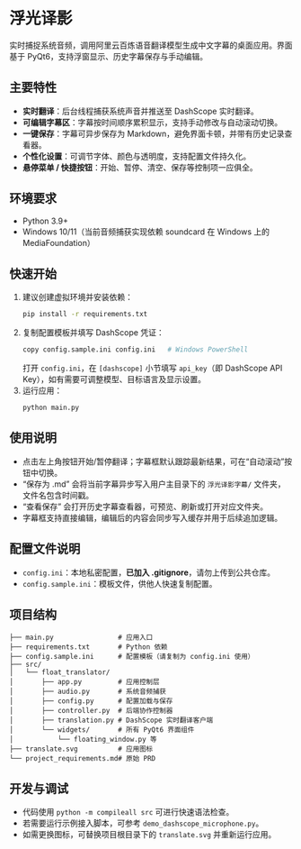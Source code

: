 # 浮光译影

实时捕捉系统音频，调用阿里云百炼语音翻译模型生成中文字幕的桌面应用。界面基于 PyQt6，支持浮窗显示、历史字幕保存与手动编辑。

## 主要特性
- **实时翻译**：后台线程捕获系统声音并推送至 DashScope 实时翻译。
- **可编辑字幕区**：字幕按时间顺序累积显示，支持手动修改与自动滚动切换。
- **一键保存**：字幕可异步保存为 Markdown，避免界面卡顿，并带有历史记录查看器。
- **个性化设置**：可调节字体、颜色与透明度，支持配置文件持久化。
- **悬停菜单 / 快捷按钮**：开始、暂停、清空、保存等控制项一应俱全。

## 环境要求
- Python 3.9+
- Windows 10/11（当前音频捕获实现依赖 soundcard 在 Windows 上的 MediaFoundation）

## 快速开始
1. 建议创建虚拟环境并安装依赖：
   ```bash
   pip install -r requirements.txt
   ```
2. 复制配置模板并填写 DashScope 凭证：
   ```bash
   copy config.sample.ini config.ini   # Windows PowerShell
   ```
   打开 `config.ini`，在 `[dashscope]` 小节填写 `api_key`（即 DashScope API Key），如有需要可调整模型、目标语言及显示设置。
3. 运行应用：
   ```bash
   python main.py
   ```

## 使用说明
- 点击左上角按钮开始/暂停翻译；字幕框默认跟踪最新结果，可在“自动滚动”按钮中切换。
- “保存为 .md” 会将当前字幕异步写入用户主目录下的 `浮光译影字幕/` 文件夹，文件名包含时间戳。
- “查看保存” 会打开历史字幕查看器，可预览、刷新或打开对应文件夹。
- 字幕框支持直接编辑，编辑后的内容会同步写入缓存并用于后续追加逻辑。

## 配置文件说明
- `config.ini`：本地私密配置，**已加入 .gitignore**，请勿上传到公共仓库。
- `config.sample.ini`：模板文件，供他人快速复制配置。

## 项目结构
```
├── main.py                # 应用入口
├── requirements.txt       # Python 依赖
├── config.sample.ini      # 配置模板（请复制为 config.ini 使用）
├── src/
│   └── float_translator/
│       ├── app.py         # 应用控制层
│       ├── audio.py       # 系统音频捕获
│       ├── config.py      # 配置加载与保存
│       ├── controller.py  # 后端协作控制器
│       ├── translation.py # DashScope 实时翻译客户端
│       └── widgets/       # 所有 PyQt6 界面组件
│           └── floating_window.py 等
├── translate.svg          # 应用图标
└── project_requirements.md# 原始 PRD
```

## 开发与调试
- 代码使用 `python -m compileall src` 可进行快速语法检查。
- 若需要运行示例接入脚本，可参考 `demo_dashscope_microphone.py`。
- 如需更换图标，可替换项目根目录下的 `translate.svg` 并重新运行应用。
